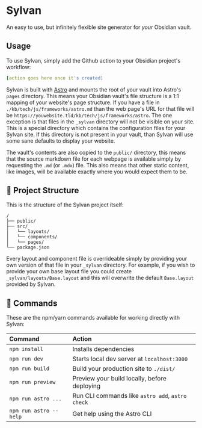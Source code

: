 # Sylvan

An easy to use, but infinitely flexible site generator for _your_ Obsidian vault.

## Usage

To use Sylvan, simply add the Github action to your Obsidian project's workflow:
```yaml
[action goes here once it's created]
```

Sylvan is built with [Astro](https://astro.build) and mounts the root of your
vault into Astro's `pages` directory. This means your Obsidian vault's file
structure is a 1:1 mapping of your website's page structure. If you have a file
in `./kb/tech/js/frameworks/astro.md` than the web page's URL for that file will
be `https://youwebsite.tld/kb/tech/js/frameworks/astro`. The one exception is
that files in the `_sylvan` directory will not be visible on your site. This is
a special directory which contains the configuration files for your Sylvan site.
If this directory is not present in your vault, than Sylvan will use some sane
defaults to display your website.

The vault's contents are also copied to the `public/` directory, this means that
the source markdown file for each webpage is available simply by requesting the
`.md` (or `.mdx`) file. This also means that other static content, like images,
will be available exactly where you would expect them to be.

## 🚀 Project Structure

This is the structure of the Sylvan project itself:

```
/
├── public/
├── src/
│   └── layouts/
│   └── components/
│   └── pages/
└── package.json
```

Every layout and component file is overrideable simply by providing your own
version of that file in your `_sylvan` directory. For example, if you wish to
provide your own base layout file you could create `_sylvan/layouts/Base.layout`
and this will overwrite the default `Base.layout` provided by Sylvan.

## 🧞 Commands

These are the npm/yarn commands available for working directly with Sylvan:

| Command                | Action                                           |
| :--------------------- | :----------------------------------------------- |
| `npm install`          | Installs dependencies                            |
| `npm run dev`          | Starts local dev server at `localhost:3000`      |
| `npm run build`        | Build your production site to `./dist/`          |
| `npm run preview`      | Preview your build locally, before deploying     |
| `npm run astro ...`    | Run CLI commands like `astro add`, `astro check` |
| `npm run astro --help` | Get help using the Astro CLI                     |